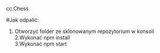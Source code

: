 cc.Chess

#Jak odpalić:
1. Otworzyć folder ze sklonowanym repozytorium w konsoli  
2.Wykonać npm install  
3.Wykonać npm start  
